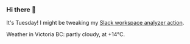 ### Hi there :wave:

It's Tuesday! I might be tweaking my [Slack workspace analyzer action](https://github.com/bewuethr/slack-analyzer).

Weather in Victoria BC: partly cloudy, at +14°C.
